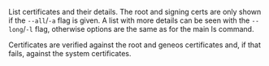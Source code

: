 List certificates and their details. The root and signing certs are only
shown if the `--all`/`-a` flag is given. A list with more details can be
seen with the `--long`/`-l` flag, otherwise options are the same as for
the main ls command.

Certificates are verified against the root and geneos certificates and,
if that fails, against the system certificates.